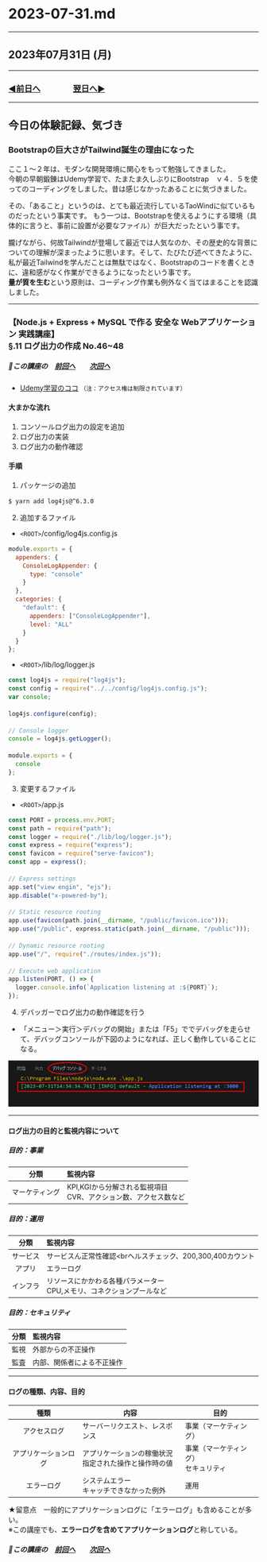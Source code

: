 # 2023-07-31.md

---

## 2023年07月31日 (月)

---

### [◀️前日へ](https://github.com/yuasys/chatty-journal/blob/main/2023/07/2023-07-30.md)&emsp;&emsp;&emsp;&emsp;[翌日へ▶️](https://github.com/yuasys/chatty-journal/blob/main/2023/08/2023-08-01.md)

---

## 今日の体験記録、気づき

### Bootstrapの巨大さがTailwind誕生の理由になった

ここ１～２年は、モダンな開発環境に関心をもって勉強してきました。  
今朝の早朝鍛錬はUdemy学習で、たまたま久しぶりにBootstrap　ｖ４．５を使ってのコーディングをしました。昔は感じなかったあることに気づきました。  

その、「あること」というのは、とても最近流行しているTaoWindに似ているものだったという事実です。 
もう一つは、Bootstrapを使えるようにする環境（具体的に言うと、事前に設置が必要なファイル）が巨大だったという事です。

朧げながら、何故Tailwindが登場して最近では人気なのか、その歴史的な背景についての理解が深まったように思います。そして、たびたび述べてきたように、私が最近Tailwindを学んだことは無駄ではなく、Bootstrapのコードを書くときに、違和感がなく作業ができるようになったという事です。  
<b>量が質を生む</b>という原則は、コーディング作業も例外なく当てはまることを認識しました。

---

### 【Node.js + Express + MySQL で作る 安全な Webアプリケーション 実践講座】<br>§.11 ログ出力の作成 No.46~48

##### 📌この講座の&emsp;[前回へ]()&emsp;&emsp;[次回へ](https://github.com/yuasys/chatty-journal/blob/main/2023/08/2023-08-01.md#nodejs--express--mysql-%E3%81%A7%E4%BD%9C%E3%82%8B-%E5%AE%89%E5%85%A8%E3%81%AA-web%E3%82%A2%E3%83%97%E3%83%AA%E3%82%B1%E3%83%BC%E3%82%B7%E3%83%A7%E3%83%B3-%E5%AE%9F%E8%B7%B5%E8%AC%9B%E5%BA%A7-no49%E3%82%A2%E3%83%97%E3%83%AA%E3%82%B1%E3%83%BC%E3%82%B7%E3%83%A7%E3%83%B3%E3%83%AD%E3%82%B0%E5%87%BA%E5%8A%9B%E3%81%AE%E4%BD%9C%E6%88%90)

- [Udemy学習のココ](https://www.udemy.com/course/web-application-with-nodejs-mysql/learn/lecture/27898230#notes)
`（注：アクセス権は制限されています）`

#### 大まかな流れ

1. コンソールログ出力の設定を追加
2. ログ出力の実装
3. ログ出力の動作確認

#### 手順

1. パッケージの追加

```bash
$ yarn add log4js@^6.3.0
```

2. 追加するファイル

- `<ROOT>`/config/log4js.config.js

```javascript
module.exports = {
  appenders: {
    ConsoleLogAppender: {
      type: "console"
    }
  },
  categories: {
    "default": {
      appenders: ["ConsoleLogAppender"],
      level: "ALL"
    }
  }
};
```

- `<ROOT>`/lib/log/logger.js

```javascript
const log4js = require("log4js");
const config = require("../../config/log4js.config.js");
var console;

log4js.configure(config);

// Console logger
console = log4js.getLogger();

module.exports = {
  console
};
```


3. 変更するファイル

- `<ROOT>`/app.js

```javascript
const PORT = process.env.PORT;
const path = require("path");
const logger = require("./lib/log/logger.js");
const express = require("express");
const favicon = require("serve-favicon");
const app = express();

// Express settings
app.set("view engin", "ejs");
app.disable("x-powered-by");

// Static resource rooting
app.use(favicon(path.join(__dirname, "/public/favicon.ico")));
app.use("/public", express.static(path.join(__dirname, "/public")));

// Dynamic resource rooting
app.use("/", require("./routes/index.js"));

// Execute web application
app.listen(PORT, () => {
  logger.console.info(`Application listening at :${PORT}`);
});
```

4. デバッガーでログ出力の動作確認を行う

- 「メニュー＞実行＞デバッグの開始」または「F5」ででデバッグを走らせて、デバッグコンソールが下図のようになれば、正しく動作していることになる。

<img width="640" src="https://github.com/yuasys/chatty-journal/blob/main/images/2023-07-31%20.png?raw=true" alt="動作確認">

---

#### ログ出力の目的と監視内容について

##### 目的：事業

|分類|監視内容|
|:----:|:----|
|マーケティング|KPI,KGIから分解される監視項目<br>CVR、アクション数、アクセス数など|

##### 目的：運用

|分類|監視内容|
|:----:|:----|
|サービス|サービスん正常性確認<brヘルスチェック、200,300,400カウント|
|アプリ|エラーログ|
|インフラ|リソースにかかわる各種パラメーター<br>CPU,メモリ、コネクションプールなど|

##### 目的：セキュリティ

|分類|監視内容|
|:----:|:----|
|監視|外部からの不正操作|
|監査|内部、関係者による不正操作|

---

#### ログの種類、内容、目的

|種類|内容|目的|
|:----:|----|----|
|アクセスログ|サーバーリクエスト、レスポンス|事業（マーケティング）|
|アプリケーションログ|アプリケーションの稼働状況<br>指定された操作と操作時の値|事業（マーケティング）<br>セキュリティ|
|エラーログ|システムエラー<br>キャッチできなかった例外|運用|

★留意点　一般的にアプリケーションログに「エラーログ」も含めることが多い。  
※この講座でも、<b>エラーログを含めてアプリケーションログ</b>と称している。


##### 📌この講座の&emsp;[前回へ]()&emsp;&emsp;[次回へ](https://github.com/yuasys/chatty-journal/blob/main/2023/08/2023-08-01.md#nodejs--express--mysql-%E3%81%A7%E4%BD%9C%E3%82%8B-%E5%AE%89%E5%85%A8%E3%81%AA-web%E3%82%A2%E3%83%97%E3%83%AA%E3%82%B1%E3%83%BC%E3%82%B7%E3%83%A7%E3%83%B3-%E5%AE%9F%E8%B7%B5%E8%AC%9B%E5%BA%A7-no49%E3%82%A2%E3%83%97%E3%83%AA%E3%82%B1%E3%83%BC%E3%82%B7%E3%83%A7%E3%83%B3%E3%83%AD%E3%82%B0%E5%87%BA%E5%8A%9B%E3%81%AE%E4%BD%9C%E6%88%90)

